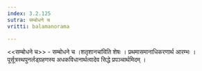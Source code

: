 ```yaml
---
index: 3.2.125
sutra: सम्बोधने च
vritti: balamanorama

---
```

<<सम्बोधने च>> - सम्बोधने च ।शतृशानचा॑विति शेषः । प्रथमासमानाधिकरणार्थ आरम्भः । पूर्सूत्रस्थपुनर्लड्ग्रहणस्य अधकविधानार्थत्वादेव सिद्धे प्रपञ्चार्थमिदम् । 